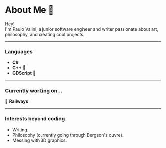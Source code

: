 # About Me 🦉  

Hey!  
I'm Paulo Valini, a junior software engineer and writer passionate about art, philosophy, and creating cool projects.

---

### **Languages**  
- **C#**
- **C++** 🌱  
- **GDScript** 🌱

---

### **Currently working on...**  
🚂 **Railways**   

---

### **Interests beyond coding**  
- Writing.
- Philosophy (currently going through Bergson's ouvre).
- Messing with 3D graphics. 
